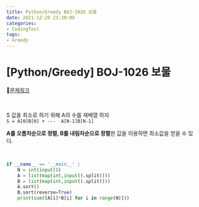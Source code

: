 ```yaml
---
title: Python/Greedy BOJ-1026 보물
date: 2021-12-28 23:30:09
categories:
- CodingTest
tags:
- Greedy
---
```


# [Python/Greedy] BOJ-1026 보물

📌[문제링크](https://www.acmicpc.net/problem/1026)

  <BR>

S 값을 최소로 하기 위해 A의 수를 재배열 하자<br>`S = A[0]B[0] + ---  A[N-1]B[N-1] `

**A를 오름차순으로 정렬,  B를 내림차순으로 정렬**한 값을 이용하면 최소값을 얻을 수 있다.

<br>

```python
if __name__ == '__main__' :
    N = int(input())
    A = list(map(int,input().split()))
    B = list(map(int,input().split()))
    A.sort()
    B.sort(reverse=True)
    print(sum([A[i]*B[i] for i in range(N)]))
```

